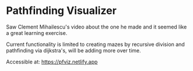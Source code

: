 # Pathfinding Visualizer

Saw Clement Mihailescu's video about the one he made and it seemed like a great learning exercise. 

Current functionality is limited to creating mazes by recursive division and pathfinding via dijkstra's, will be adding more over time. 

Accessible at: https://pfviz.netlify.app
